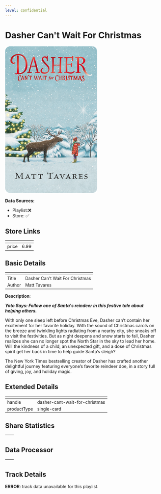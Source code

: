 ```yaml
---
level: confidential
---
```

# Dasher Can't Wait For Christmas

![card_[cEWri].png](../../img/cards/card_[cEWri].png)

**Data Sources**: 

- Playlist:❌
- Store: ✅


## Store Links

| <!-- --> | <!-- --> |
| - | - |
| price | 6.99 |


## Basic Details

| <!-- --> | <!-- --> |
| - | - |
| Title | Dasher Can't Wait For Christmas |
| Author | Matt Tavares |

**Description**:

_**Yoto Says: Follow one of Santa's reindeer in this festive tale about helping others.**_

With only one sleep left before Christmas Eve, Dasher can’t contain her excitement for her favorite holiday. With the sound of Christmas carols on the breeze and twinkling lights radiating from a nearby city, she sneaks off to visit the festivities. But as night deepens and snow starts to fall, Dasher realizes she can no longer spot the North Star in the sky to lead her home. Will the kindness of a child, an unexpected gift, and a dose of Christmas spirit get her back in time to help guide Santa’s sleigh?    

The New York Times bestselling creator of Dasher has crafted another delightful journey featuring everyone’s favorite reindeer doe, in a story full of giving, joy, and holiday magic.


## Extended Details

| <!-- --> | <!-- --> |
| - | - |
| handle | dasher-cant-wait-for-christmas |
| productType | single-card |


## Share Statistics

| <!-- --> | <!-- --> |
| - | - |


## Data Processor

| <!-- --> | <!-- --> |
| - | - |


## Track Details

**ERROR**: track data unavailable for this playlist.
